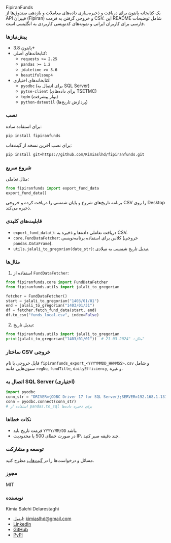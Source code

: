 FipiranFunds  
یک کتابخانه پایتون برای دریافت و ذخیره‌سازی داده‌های معاملات و بازدهی صندوق‌ها از API فپیران (Fipiran) و خروجی گرفتن به فرمت CSV. این README شامل توضیحات فارسی برای کاربران ایرانی و نمونه‌های کدنویسی کاربردی به انگلیسی است.

### پیش‌نیازها  
- پایتون 3.8+  
- کتابخانه‌های اصلی:  
  - `requests >= 2.25`  
  - `pandas >= 1.2`  
  - `jdatetime >= 3.6`  
  - `beautifulsoup4`  
- کتابخانه‌های اختیاری:  
  - `pyodbc` (برای اتصال به SQL Server)  
  - `pytse-client` (برای داده‌های TSETMC)  
  - `tqdm` (نوار پیشرفت)  
  - `python-dateutil` (پردازش تاریخ‌ها)  

### نصب  
برای استفاده ساده:  
```bash
pip install fipiranfunds
```  
برای نصب آخرین نسخه از گیت‌هاب:  
```bash
pip install git+https://github.com/Kimiaslhd/fipiranfunds.git
```  

### شروع سریع  
مثال تعاملی:  
```python
from fipiranfunds import export_fund_data
export_fund_data()
```  
برنامه تاریخ‌های شروع و پایان شمسی را دریافت کرده و خروجی CSV را روی Desktop ذخیره می‌کند.

### قابلیت‌های کلیدی  
- `export_fund_data()`: دریافت تعاملی داده‌ها و ذخیره به CSV.  
- `core.FundDataFetcher`: کلاس برای استفاده برنامه‌نویسی (خروجی `pandas.DataFrame`).  
- `utils.jalali_to_gregorian(date_str)`: تبدیل تاریخ شمسی به میلادی.  

### مثال‌ها  
1. استفاده از `FundDataFetcher`:  
```python
from fipiranfunds.core import FundDataFetcher
from fipiranfunds.utils import jalali_to_gregorian

fetcher = FundDataFetcher()
start = jalali_to_gregorian("1403/01/01")
end = jalali_to_gregorian("1403/01/31")
df = fetcher.fetch_fund_data(start, end)
df.to_csv("funds_local.csv", index=False)
```  

2. تبدیل تاریخ:  
```python
from fipiranfunds.utils import jalali_to_gregorian
print(jalali_to_gregorian("1403/01/01"))  # مثال: "2024-03-21"
```  

### ساختار CSV خروجی  
فایل خروجی با نام `fipiranfunds_export_<YYYYMMDD_HHMMSS>.csv` و شامل ستون‌هایی مانند `regNo`, `fundTitle`, `dailyEfficiency`, و غیره.

### اتصال به SQL Server (اختیاری)  
```python
import pyodbc
conn_str = "DRIVER={ODBC Driver 17 for SQL Server};SERVER=192.168.1.131;DATABASE=LotusibBI;UID=user;PWD=pass"
conn = pyodbc.connect(conn_str)
# استفاده از pandas.to_sql برای ذخیره داده‌ها
```  

### نکات خطاها  
- فرمت تاریخ باید `YYYY/MM/DD` باشد.  
- در صورت خطای 500 یا محدودیت IP، چند دقیقه صبر کنید.  

### توسعه و مشارکت  
مسائل و درخواست‌ها را در [گیت‌هاب](https://github.com/Kimiaslhd/fipiranfunds) مطرح کنید.  

### مجوز  
MIT  

### نویسنده  
Kimia Salehi Delarestaghi  
- ایمیل: kimiaslhd@gmail.com  
- [LinkedIn](https://www.linkedin.com/in/kimia-salehy-delarestaghy/)  
- [GitHub](https://github.com/Kimiaslhd/fipiranfunds)  
- [PyPI](https://pypi.org/project/fipiranfunds/)
